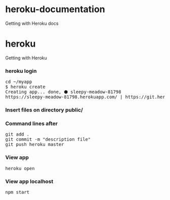 # heroku-documentation
Getting with Heroku docs

# heroku
Getting with Heroku

### heroku login

<pre>
cd ~/myapp
$ heroku create
Creating app... done, ⬢ sleepy-meadow-81798
https://sleepy-meadow-81798.herokuapp.com/ | https://git.heroku.com/sleepy-meadow-81798.git
</pre>

###  Insert files on directory public/


### Command lines after

<pre>
git add .
git commit -m "description file"
git push heroku master
</pre>

### View app

<pre>
heroku open
</pre>

### View app localhost

<pre>
npm start
</pre>





